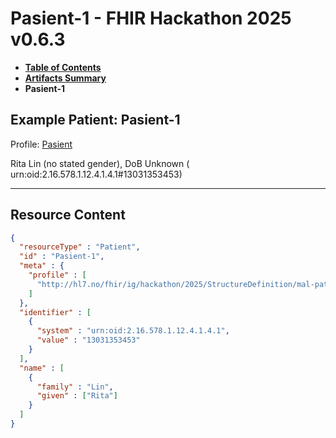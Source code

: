# Pasient-1 - FHIR Hackathon 2025 v0.6.3

* [**Table of Contents**](toc.md)
* [**Artifacts Summary**](artifacts.md)
* **Pasient-1**

## Example Patient: Pasient-1

Profile: [Pasient](StructureDefinition-mal-patient.md)

Rita Lin (no stated gender), DoB Unknown ( urn:oid:2.16.578.1.12.4.1.4.1#13031353453)

-------



## Resource Content

```json
{
  "resourceType" : "Patient",
  "id" : "Pasient-1",
  "meta" : {
    "profile" : [
      "http://hl7.no/fhir/ig/hackathon/2025/StructureDefinition/mal-patient"
    ]
  },
  "identifier" : [
    {
      "system" : "urn:oid:2.16.578.1.12.4.1.4.1",
      "value" : "13031353453"
    }
  ],
  "name" : [
    {
      "family" : "Lin",
      "given" : ["Rita"]
    }
  ]
}

```
